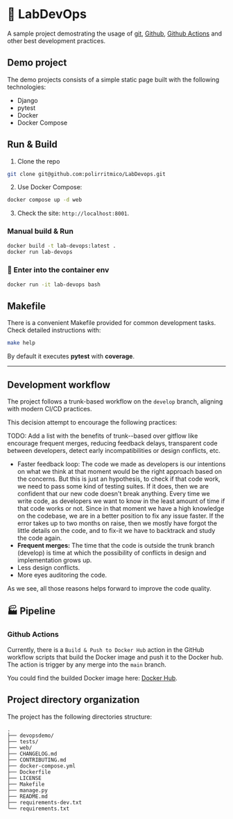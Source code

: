 # 🚀 LabDevOps

A sample project demostrating the usage of [git](https://git-scm.com/),
[Github](www.github.com), [Github Actions](https://github.com/features/actions)
and other best development practices.

## Demo project

The demo projects consists of a simple static page built with the following
technologies:

- Django
- pytest
- Docker
- Docker Compose

## Run & Build

1. Clone the repo

```bash
git clone git@github.com:polirritmico/LabDevops.git
```

2. Use Docker Compose:

```bash
docker compose up -d web
```

3. Check the site: `http://localhost:8001`.

### Manual build & Run

```bash
docker build -t lab-devops:latest .
docker run lab-devops
```

### 🐳 Enter into the container env

```bash
docker run -it lab-devops bash
```

## Makefile

There is a convenient Makefile provided for common development tasks. Check
detailed instructions with:

```bash
make help
```

By default it executes **pytest** with **coverage**.

---

## Development workflow

The project follows a trunk-based workflow on the `develop` branch, aligning
with modern CI/CD practices.

This decision attempt to encourage the following practices:

TODO: Add a list with the benefits of trunk--based over gitflow like encourage
frequent merges, reducing feedback delays, transparent code between developers,
detect early incompatibilities or design conflicts, etc.

- Faster feedback loop: The code we made as developers is our intentions on what
  we think at that moment would be the right approach based on the concerns. But
  this is just an hypothesis, to check if that code work, we need to pass some
  kind of testing suites. If it does, then we are confident that our new code
  doesn't break anything. Every time we write code, as developers we want to
  know in the least amount of time if that code works or not. Since in that
  moment we have a high knowledge on the codebase, we are in a better position
  to fix any issue faster. If the error takes up to two months on raise, then we
  mostly have forgot the little details on the code, and to fix-it we have to
  backtrack and study the code again.
- **Frequent merges:** The time that the code is outside the trunk branch
  (develop) is time at which the possibility of conflicts in design and
  implementation grows up.
- Less design conflicts.
- More eyes auditoring the code.

As we see, all those reasons helps forward to improve the code quality.

## 🏭 Pipeline

### Github Actions

Currently, there is a `Build & Push to Docker Hub` action in the GitHub workflow
scripts that build the Docker image and push it to the Docker hub. The action is
trigger by any merge into the `main` branch.

You could find the builded Docker image here:
[Docker Hub](https://hub.docker.com/repository/docker/polirritmico/demo-django-devops/general).

## Project directory organization

The project has the following directories structure:

```
.
├── devopsdemo/
├── tests/
├── web/
├── CHANGELOG.md
├── CONTRIBUTING.md
├── docker-compose.yml
├── Dockerfile
├── LICENSE
├── Makefile
├── manage.py
├── README.md
├── requirements-dev.txt
└── requirements.txt
```
